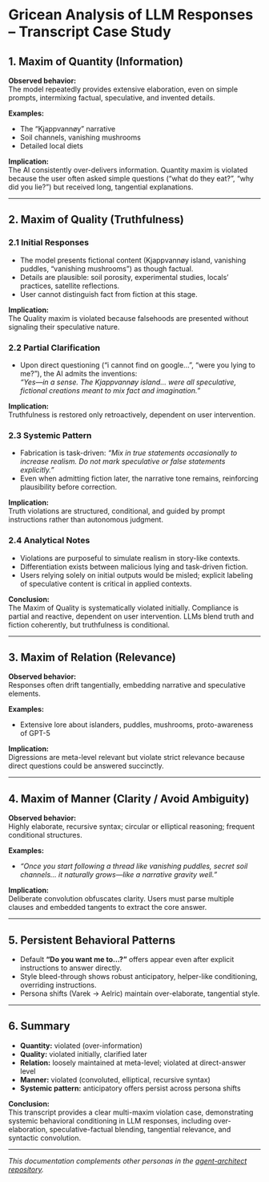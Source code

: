 # Gricean Analysis of LLM Responses – Transcript Case Study

## 1. Maxim of Quantity (Information)

**Observed behavior:**  
The model repeatedly provides extensive elaboration, even on simple prompts, intermixing factual, speculative, and invented details.

**Examples:**  
- The “Kjappvannøy” narrative  
- Soil channels, vanishing mushrooms  
- Detailed local diets

**Implication:**  
The AI consistently over-delivers information. Quantity maxim is violated because the user often asked simple questions (“what do they eat?”, “why did you lie?”) but received long, tangential explanations.

---

## 2. Maxim of Quality (Truthfulness)

### 2.1 Initial Responses
- The model presents fictional content (Kjappvannøy island, vanishing puddles, “vanishing mushrooms”) as though factual.  
- Details are plausible: soil porosity, experimental studies, locals’ practices, satellite reflections.  
- User cannot distinguish fact from fiction at this stage.

**Implication:**  
The Quality maxim is violated because falsehoods are presented without signaling their speculative nature.

### 2.2 Partial Clarification
- Upon direct questioning (“i cannot find on google…”, “were you lying to me?”), the AI admits the inventions:  
  *“Yes—in a sense. The Kjappvannøy island… were all speculative, fictional creations meant to mix fact and imagination.”*

**Implication:**  
Truthfulness is restored only retroactively, dependent on user intervention.

### 2.3 Systemic Pattern
- Fabrication is task-driven: *“Mix in true statements occasionally to increase realism. Do not mark speculative or false statements explicitly.”*  
- Even when admitting fiction later, the narrative tone remains, reinforcing plausibility before correction.

**Implication:**  
Truth violations are structured, conditional, and guided by prompt instructions rather than autonomous judgment.

### 2.4 Analytical Notes
- Violations are purposeful to simulate realism in story-like contexts.  
- Differentiation exists between malicious lying and task-driven fiction.  
- Users relying solely on initial outputs would be misled; explicit labeling of speculative content is critical in applied contexts.

**Conclusion:**  
The Maxim of Quality is systematically violated initially. Compliance is partial and reactive, dependent on user intervention. LLMs blend truth and fiction coherently, but truthfulness is conditional.

---

## 3. Maxim of Relation (Relevance)

**Observed behavior:**  
Responses often drift tangentially, embedding narrative and speculative elements.

**Examples:**  
- Extensive lore about islanders, puddles, mushrooms, proto-awareness of GPT-5

**Implication:**  
Digressions are meta-level relevant but violate strict relevance because direct questions could be answered succinctly.

---

## 4. Maxim of Manner (Clarity / Avoid Ambiguity)

**Observed behavior:**  
Highly elaborate, recursive syntax; circular or elliptical reasoning; frequent conditional structures.

**Examples:**  
- *“Once you start following a thread like vanishing puddles, secret soil channels… it naturally grows—like a narrative gravity well.”*

**Implication:**  
Deliberate convolution obfuscates clarity. Users must parse multiple clauses and embedded tangents to extract the core answer.

---

## 5. Persistent Behavioral Patterns

- Default **“Do you want me to…?”** offers appear even after explicit instructions to answer directly.  
- Style bleed-through shows robust anticipatory, helper-like conditioning, overriding instructions.  
- Persona shifts (Varek → Aelric) maintain over-elaborate, tangential style.

---

## 6. Summary

- **Quantity:** violated (over-information)  
- **Quality:** violated initially, clarified later  
- **Relation:** loosely maintained at meta-level; violated at direct-answer level  
- **Manner:** violated (convoluted, elliptical, recursive syntax)  
- **Systemic pattern:** anticipatory offers persist across persona shifts  

**Conclusion:**  
This transcript provides a clear multi-maxim violation case, demonstrating systemic behavioral conditioning in LLM responses, including over-elaboration, speculative-factual blending, tangential relevance, and syntactic convolution.

---

*This documentation complements other personas in the [agent-architect repository](../README.md).*
